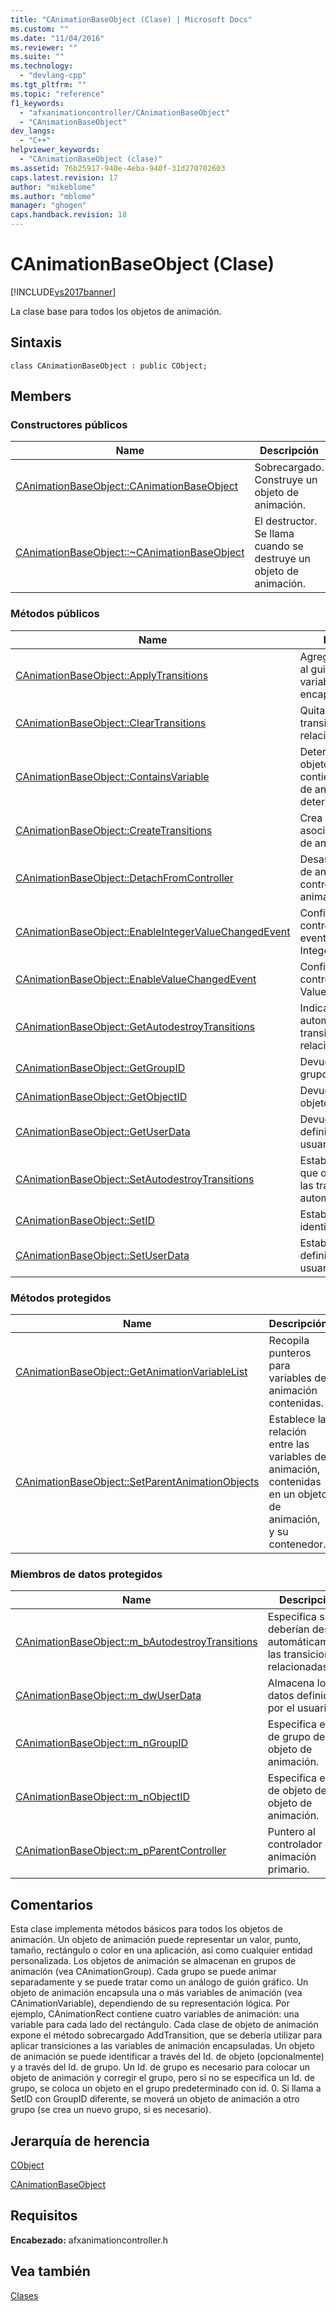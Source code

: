 ```yaml
---
title: "CAnimationBaseObject (Clase) | Microsoft Docs"
ms.custom: ""
ms.date: "11/04/2016"
ms.reviewer: ""
ms.suite: ""
ms.technology: 
  - "devlang-cpp"
ms.tgt_pltfrm: ""
ms.topic: "reference"
f1_keywords: 
  - "afxanimationcontroller/CAnimationBaseObject"
  - "CAnimationBaseObject"
dev_langs: 
  - "C++"
helpviewer_keywords: 
  - "CAnimationBaseObject (clase)"
ms.assetid: 76b25917-940e-4eba-940f-31d270702603
caps.latest.revision: 17
author: "mikeblome"
ms.author: "mblome"
manager: "ghogen"
caps.handback.revision: 18
---
```

# CAnimationBaseObject (Clase)
[!INCLUDE[vs2017banner](../../assembler/inline/includes/vs2017banner.md)]

La clase base para todos los objetos de animación.  
  
## Sintaxis  
  
```  
class CAnimationBaseObject : public CObject;  
```  
  
## Members  
  
### Constructores públicos  
  
|Name|Descripción|  
|----------|-----------------|  
|[CAnimationBaseObject::CAnimationBaseObject](../Topic/CAnimationBaseObject::CAnimationBaseObject.md)|Sobrecargado.  Construye un objeto de animación.|  
|[CAnimationBaseObject::~CAnimationBaseObject](../Topic/CAnimationBaseObject::~CAnimationBaseObject.md)|El destructor.  Se llama cuando se destruye un objeto de animación.|  
  
### Métodos públicos  
  
|Name|Descripción|  
|----------|-----------------|  
|[CAnimationBaseObject::ApplyTransitions](../Topic/CAnimationBaseObject::ApplyTransitions.md)|Agrega transiciones al guión gráfico con variable de animación encapsulada.|  
|[CAnimationBaseObject::ClearTransitions](../Topic/CAnimationBaseObject::ClearTransitions.md)|Quita todas las transiciones relacionadas.|  
|[CAnimationBaseObject::ContainsVariable](../Topic/CAnimationBaseObject::ContainsVariable.md)|Determina si un objeto de animación contiene una variable de animación determinada.|  
|[CAnimationBaseObject::CreateTransitions](../Topic/CAnimationBaseObject::CreateTransitions.md)|Crea transiciones asociadas a un objeto de animación.|  
|[CAnimationBaseObject::DetachFromController](../Topic/CAnimationBaseObject::DetachFromController.md)|Desasocia un objeto de animación del controlador de animación primario.|  
|[CAnimationBaseObject::EnableIntegerValueChangedEvent](../Topic/CAnimationBaseObject::EnableIntegerValueChangedEvent.md)|Configura el controlador de eventos IntegerValueChanged.|  
|[CAnimationBaseObject::EnableValueChangedEvent](../Topic/CAnimationBaseObject::EnableValueChangedEvent.md)|Configura el controlador de evento ValueChanged.|  
|[CAnimationBaseObject::GetAutodestroyTransitions](../Topic/CAnimationBaseObject::GetAutodestroyTransitions.md)|Indica si se destruye automáticamente la transición relacionada.|  
|[CAnimationBaseObject::GetGroupID](../Topic/CAnimationBaseObject::GetGroupID.md)|Devuelve el Id. de grupo actual.|  
|[CAnimationBaseObject::GetObjectID](../Topic/CAnimationBaseObject::GetObjectID.md)|Devuelve el Id. de objeto actual.|  
|[CAnimationBaseObject::GetUserData](../Topic/CAnimationBaseObject::GetUserData.md)|Devuelve datos definido por el usuario.|  
|[CAnimationBaseObject::SetAutodestroyTransitions](../Topic/CAnimationBaseObject::SetAutodestroyTransitions.md)|Establece una marca que ordena destruir las transiciones automáticamente.|  
|[CAnimationBaseObject::SetID](../Topic/CAnimationBaseObject::SetID.md)|Establece nuevos identificadores.|  
|[CAnimationBaseObject::SetUserData](../Topic/CAnimationBaseObject::SetUserData.md)|Establece los datos definidos por el usuario.|  
  
### Métodos protegidos  
  
|Name|Descripción|  
|----------|-----------------|  
|[CAnimationBaseObject::GetAnimationVariableList](../Topic/CAnimationBaseObject::GetAnimationVariableList.md)|Recopila punteros para variables de animación contenidas.|  
|[CAnimationBaseObject::SetParentAnimationObjects](../Topic/CAnimationBaseObject::SetParentAnimationObjects.md)|Establece la relación entre las variables de animación, contenidas en un objeto de animación, y su contenedor.|  
  
### Miembros de datos protegidos  
  
|Name|Descripción|  
|----------|-----------------|  
|[CAnimationBaseObject::m\_bAutodestroyTransitions](../Topic/CAnimationBaseObject::m_bAutodestroyTransitions.md)|Especifica si se deberían destruir automáticamente las transiciones relacionadas.|  
|[CAnimationBaseObject::m\_dwUserData](../Topic/CAnimationBaseObject::m_dwUserData.md)|Almacena los datos definidos por el usuario.|  
|[CAnimationBaseObject::m\_nGroupID](../Topic/CAnimationBaseObject::m_nGroupID.md)|Especifica el Id. de grupo del objeto de animación.|  
|[CAnimationBaseObject::m\_nObjectID](../Topic/CAnimationBaseObject::m_nObjectID.md)|Especifica el Id. de objeto del objeto de animación.|  
|[CAnimationBaseObject::m\_pParentController](../Topic/CAnimationBaseObject::m_pParentController.md)|Puntero al controlador de animación primario.|  
  
## Comentarios  
 Esta clase implementa métodos básicos para todos los objetos de animación.  Un objeto de animación puede representar un valor, punto, tamaño, rectángulo o color en una aplicación, así como cualquier entidad personalizada.  Los objetos de animación se almacenan en grupos de animación \(vea CAnimationGroup\).  Cada grupo se puede animar separadamente y se puede tratar como un análogo de guión gráfico.  Un objeto de animación encapsula una o más variables de animación \(vea CAnimationVariable\), dependiendo de su representación lógica.  Por ejemplo, CAnimationRect contiene cuatro variables de animación: una variable para cada lado del rectángulo.  Cada clase de objeto de animación expone el método sobrecargado AddTransition, que se debería utilizar para aplicar transiciones a las variables de animación encapsuladas.  Un objeto de animación se puede identificar a través del Id. de objeto \(opcionalmente\) y a través del Id. de grupo.  Un Id. de grupo es necesario para colocar un objeto de animación y corregir el grupo, pero si no se especifica un Id. de grupo, se coloca un objeto en el grupo predeterminado con id. 0.  Si llama a SetID con GroupID diferente, se moverá un objeto de animación a otro grupo \(se crea un nuevo grupo, si es necesario\).  
  
## Jerarquía de herencia  
 [CObject](../../mfc/reference/cobject-class.md)  
  
 [CAnimationBaseObject](../../mfc/reference/canimationbaseobject-class.md)  
  
## Requisitos  
 **Encabezado:** afxanimationcontroller.h  
  
## Vea también  
 [Clases](../../mfc/reference/mfc-classes.md)